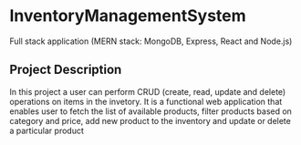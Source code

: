 # InventoryManagementSystem
 Full stack application (MERN stack: MongoDB, Express, React and Node.js)
 
## Project Description
In this project a user can perform CRUD (create, read, update and delete) operations on items in the invetory.
It is a functional web application that enables user to fetch the list of available products, filter products based on category and price, add new product to the inventory and update or delete a particular product 
